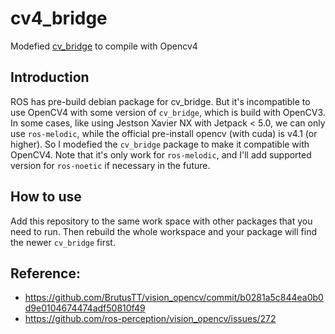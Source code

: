 # cv4_bridge
Modefied [cv_bridge](https://github.com/ros-perception/vision_opencv/tree/melodic) to compile with Opencv4
## Introduction
ROS has pre-build debian package for cv_bridge. But it's incompatible to use OpenCV4 with some version of `cv_bridge`, which is build with OpenCV3.  
In some cases, like using Jestson Xavier NX with Jetpack < 5.0, we can only use `ros-melodic`, while the official pre-install opencv (with cuda) is v4.1 (or higher). So I modefied the `cv_bridge` package to make it compatible with OpenCV4. Note that it's only work for `ros-melodic`, and I'll add supported version for `ros-noetic` if necessary in the future.  
## How to use
Add this repository to the same work space with other packages that you need to run. Then rebuild the whole workspace and your package will find the newer `cv_bridge` first.
## Reference:
   - https://github.com/BrutusTT/vision_opencv/commit/b0281a5c844ea0b0d9e0104674474adf50810f49
   - https://github.com/ros-perception/vision_opencv/issues/272
